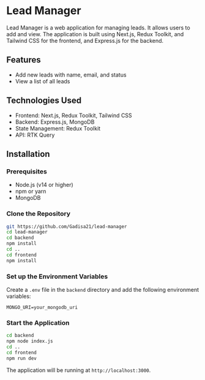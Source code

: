 # Lead Manager

Lead Manager is a web application for managing leads. It allows users to add and view. The application is built using Next.js, Redux Toolkit, and Tailwind CSS for the frontend, and Express.js for the backend.

## Features

- Add new leads with name, email, and status
- View a list of all leads


## Technologies Used

- Frontend: Next.js, Redux Toolkit, Tailwind CSS
- Backend: Express.js, MongoDB
- State Management: Redux Toolkit
- API: RTK Query

## Installation

### Prerequisites

- Node.js (v14 or higher)
- npm or yarn
- MongoDB

### Clone the Repository

```sh
git https://github.com/Gadisa21/lead-manager
cd lead-manager
cd backend
npm install
cd ..
cd frontend
npm install
```

### Set up the Environment Variables

Create a `.env` file in the `backend` directory and add the following environment variables:

```
MONGO_URI=your_mongodb_uri
```     
### Start the Application

```sh
cd backend
npm node index.js
cd ..
cd frontend
npm run dev
```

The application will be running at `http://localhost:3000`.

